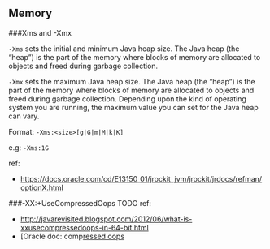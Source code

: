 ## Memory

###Xms and -Xmx

`-Xms` sets the initial and minimum Java heap size. The Java heap (the “heap”) is the part of the memory where blocks of memory are allocated to objects and freed during garbage collection.

`-Xmx` sets the maximum Java heap size. The Java heap (the “heap”) is the part of the memory where blocks of memory are allocated to objects and freed during garbage collection. Depending upon the kind of operating system you are running, the maximum value you can set for the Java heap can vary.

Format: `-Xms:<size>[g|G|m|M|k|K]`

e.g: `-Xms:1G`

ref:
* https://docs.oracle.com/cd/E13150_01/jrockit_jvm/jrockit/jrdocs/refman/optionX.html

###-XX:+UseCompressedOops
TODO
ref: 
* http://javarevisited.blogspot.com/2012/06/what-is-xxusecompressedoops-in-64-bit.html
* [Oracle doc: comp[ressed oops](http://docs.oracle.com/javase/7/docs/technotes/guides/vm/performance-enhancements-7.html)

